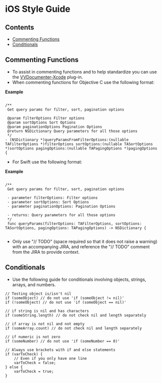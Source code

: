 iOS Style Guide
===============


## Contents
* [Commenting Functions](#commenting_functions)
* [Conditionals](#conditionals)



<a name="commenting_functions"></a>
## Commenting Functions
- To assist in commenting functions and to help standardize you can use the [VVDocumenter-Xcode](https://github.com/onevcat/VVDocumenter-Xcode) plug-in.
- When commenting functions for Objective C use the following format:

**Example**

```objc

/**
 Get query params for filter, sort, pagination options
 
 @param filterOptions Filter options
 @param sortOptions Sort Options
 @param paginationOptions Pagination Options
 @return NSDictionary Query parameters for all those options
 */
- (NSDictionary *)queryParamsFromFilterOptions:(nullable TAFilterOptions *)filterOptions sortOptions:(nullable TASortOptions *)sortOptions pagingOptions:(nullable TAPagingOptions *)pagingOptions {

```

- For Swift use the following format:

**Example**

```objc

/**
 Get query params for filter, sort, pagination options
     
 - parameter filterOptions: Filter options
 - parameter sortOptions: Sort Options
 - parameter paginationOptions: Pagination Options
     
 - returns: Query parameters for all those options
 */
 func queryParams(filterOptions: TAFilterOptions, sortOptions: TASortOptions, pagingOptions: TAPagingOptions) -> NSDictionary {


```

- Only use "// TODO" (space required so that it does not raise a warning) with an accompanying JIRA, and reference the "// TODO" comment from the JIRA to provide context.

<a name="#conditionals"></a>
## Conditionals
 - Use the following guide for conditionals involving objects, strings, arrays, and numbers.
```
// Testing object is/isn't nil
if (someObject) // do not use 'if (someObject != nil)'
if (!someObject) // do not use 'if (someObject == nil)'

// if string is nil and has characters
if (someString.length) // do not check nil and length separately

// if array is not nil and not empty
if (someArray.count) // do not check nil and length separately

// if numeric is not zero
if (someNumber) // do not use 'if (someNumber == 0)'

// Always use brackets with if and else statements
if (varToCheck) {
    // Even if you only have one line 
    varToCheck = false;
} else {
    varToCheck = true;
}
```
